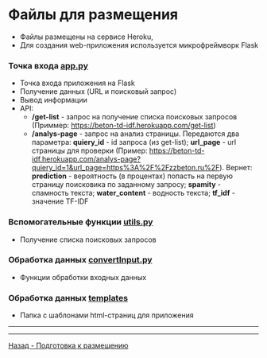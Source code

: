 # Файлы для размещения

- Файлы размещены на сервисе Heroku,
- Для создания web-приложения используется микрофреймворк Flask


### Точка входа <a href="app.py">app.py</a>

+ Точка входа приложения на Flask
+ Получение данных (URL и поисковый запрос)
+ Вывод информации
+ API: 
  - **/get-list** - запрос на получение списка поисковых запросов (Приммер: https://beton-td-idf.herokuapp.com/get-list)
  - **/analys-page** - запрос на анализ страницы. Передаются два параметра: **quiery_id** - id запроса (из get-list); **url_page** - url страницы для проверки (Пример: https://beton-td-idf.herokuapp.com/analys-page?quiery_id=1&url_page=https%3A%2F%2Fzzbeton.ru%2F). Вернет: **prediction** - вероятность (в процентах) попасть на первую страницу поисковика по заданному запросу; **spamity** - спамность текста; **water_content** - водность текста; **tf_idf** - значение TF-IDF

### Вспомогательные функции <a href="utils.py">utils.py</a>

- Получение списка поисковых запросов

### Обработка данных <a href="convertInput.py">convertInput.py</a>

- Функции обработки входных данных

### Обработка данных <a href="templates">templates</a>

- Папка с шаблонами html-страниц для приложения

<hr>


<hr>
<a href='../prepareToDeploy'>Назад - Подготовка к размещению</a> <br>

